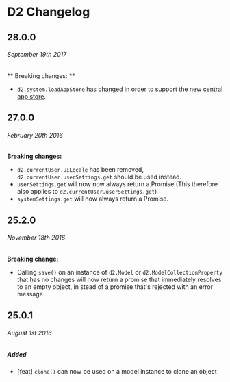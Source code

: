 # D2 Changelog

## 28.0.0
###### _September 19th 2017_

** Breaking changes: **

- `d2.system.loadAppStore` has changed in order to support the new
  [central app store](https://play.dhis2.org/appstore).


## 27.0.0
###### _February 20th 2016_

**Breaking changes:**

- `d2.currentUser.uiLocale` has been removed, `d2.currentUser.userSettings.get` should be used instead.
- `userSettings.get` will now now always return a Promise (This therefore also applies to `d2.currentUser.userSettings.get`)
- `systemSettings.get` will now always return a Promise.


## 25.2.0
###### _November 18th 2016_

**Breaking change:**

- Calling `save()` on an instance of `d2.Model` or `d2.ModelCollectionProperty`
that has no changes will now return a promise that immediately resolves to an
empty object, in stead of a promise that's rejected with an error message

## 25.0.1
###### _August 1st 2016_

##### Added

- [feat] `clone()` can now be used on a model instance to clone an object 
